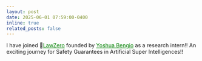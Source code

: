 ```yaml
---
layout: post
date: 2025-06-01 07:59:00-0400
inline: true
related_posts: false
---
```


I have joined 🧪<a href="https://lawzero.org/en" style="color:green;">LawZero</a> founded by <a href="https://yoshuabengio.org/" style="color:green;">Yoshua Bengio</a> as a research intern!! An exciting journey for Safety Guarantees in Artificial Super Intelligences!!

